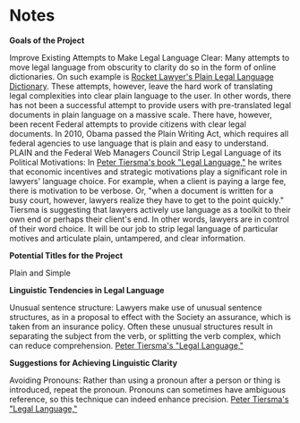 # Notes

**Goals of the Project**

Improve Existing Attempts to Make Legal Language Clear: Many attempts to move legal language from obscurity to clarity do so in the form of online dictionaries. On such example is [Rocket Lawyer's Plain Legal Language Dictionary](https://www.rocketlawyer.com/article/legal-dictionary.rl). These attempts, however, leave the hard work of translating legal complexities into clear plain language to the user. In other words, there has not been a successful attempt to provide users with pre-translated legal documents in plain language on a massive scale. There have, however, been recent Federal attempts to provide citizens with clear legal documents. In 2010, Obama passed the Plain Writing Act, which requires all federal agencies to use language that is plain and easy to understand. PLAIN and the Federal Web Managers Council
Strip Legal Language of its Political Motivations: In [Peter Tiersma's book "Legal Language,"](http://www.languageandlaw.org/LEGALLANG/LEGALLANG.HTM) he writes that economic incentives and strategic motivations play a significant role in lawyers' language choice. For example, when a client is paying a large fee, there is motivation to be verbose. Or, "when a document is written for a busy court, however, lawyers realize they have to get to the point quickly." Tiersma is suggesting that lawyers actively use language as a toolkit to their own end or perhaps their client's end. In other words, lawyers are in control of their word choice. It will be our job to strip legal language of particular motives and articulate plain, untampered, and clear information.

**Potential Titles for the Project**

Plain and Simple

**Linguistic Tendencies in Legal Language**

Unusual sentence structure: Lawyers make use of unusual sentence structures, as in a proposal to effect with the Society an assurance, which is taken from an insurance policy.  Often these unusual structures result in separating the subject from the verb, or splitting the verb complex, which can reduce comprehension. [Peter Tiersma's "Legal Language,"](http://www.languageandlaw.org/LEGALLANG/LEGALLANG.HTM)

**Suggestions for Achieving Linguistic Clarity**

Avoiding Pronouns: Rather than using a pronoun after a person or thing is introduced, repeat the pronoun. Pronouns can sometimes have ambiguous reference, so this technique can indeed enhance precision. [Peter Tiersma's "Legal Language,"](http://www.languageandlaw.org/LEGALLANG/LEGALLANG.HTM)


